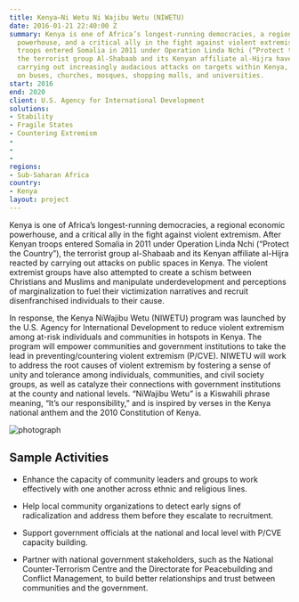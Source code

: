 ```yaml
---
title: Kenya—Ni Wetu Ni Wajibu Wetu (NIWETU)
date: 2016-01-21 22:40:00 Z
summary: Kenya is one of Africa’s longest-running democracies, a regional economic
  powerhouse, and a critical ally in the fight against violent extremism. After Kenyan
  troops entered Somalia in 2011 under Operation Linda Nchi (“Protect the Country”),
  the terrorist group Al-Shabaab and its Kenyan affiliate al-Hijra have reacted by
  carrying out increasingly audacious attacks on targets within Kenya, including assaults
  on buses, churches, mosques, shopping malls, and universities.
start: 2016
end: 2020
client: U.S. Agency for International Development
solutions:
- Stability
- Fragile States
- Countering Extremism
- 
- 
- 
regions:
- Sub-Saharan Africa
country:
- Kenya
layout: project
---
```


Kenya is one of Africa’s longest-running democracies, a regional economic powerhouse, and a critical ally in the fight against violent extremism. After Kenyan troops entered Somalia in 2011 under Operation Linda Nchi (“Protect the Country”), the terrorist group al-Shabaab and its Kenyan affiliate al-Hijra reacted by carrying out attacks on public spaces in Kenya. The violent extremist groups have also attempted to create a schism between Christians and Muslims and manipulate underdevelopment and perceptions of marginalization to fuel their victimization narratives and recruit disenfranchised individuals to their cause.

In response, the Kenya NiWajibu Wetu (NIWETU) program was launched by the U.S. Agency for International Development to reduce violent extremism among at-risk individuals and communities in hotspots in Kenya. The program will empower communities and government institutions to take the lead in preventing/countering violent extremism (P/CVE). NIWETU will work to address the root causes of violent extremism by fostering a sense of unity and tolerance among individuals, communities, and civil society groups, as well as catalyze their connections with government institutions at the county and national levels. “NiWajibu Wetu” is a Kiswahili phrase meaning, “It’s our responsibility,” and is inspired by verses in the Kenya national anthem and the 2010 Constitution of Kenya.

![photograph](https://assetify-dai.com/projects/Kenya_NIWETU.jpg)

## Sample Activities

* Enhance the capacity of community leaders and groups to work effectively with one another across ethnic and religious lines.

* Help local community organizations to detect early signs of radicalization and address them before they escalate to recruitment.

* Support government officials at the national and local level with P/CVE capacity building.

* Partner with national government stakeholders, such as the National Counter-Terrorism Centre and the Directorate for Peacebuilding and Conflict Management, to build better relationships and trust between communities and the government.